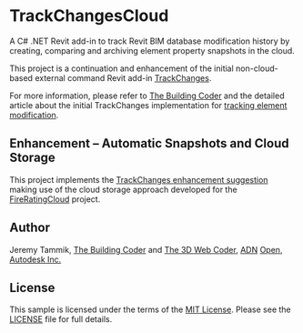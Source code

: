 # TrackChangesCloud

A C# .NET Revit add-in to track Revit BIM database modification history by creating, comparing and archiving element property snapshots in the cloud.

This project is a continuation and enhancement of the initial non-cloud-based external command Revit
add-in [TrackChanges](https://github.com/jeremytammik/TrackChanges).

For more information, please refer
to [The Building Coder](http://thebuildingcoder.typepad.com) and
the detailed article about the initial TrackChanges implementation
for [tracking element modification](http://thebuildingcoder.typepad.com/blog/2016/01/tracking-element-modification.html).


## Enhancement &ndash; Automatic Snapshots and Cloud Storage

This project implements
the [TrackChanges enhancement suggestion](https://github.com/jeremytammik/TrackChanges#enhancement)
making use of the cloud storage approach developed for
the [FireRatingCloud](https://github.com/jeremytammik/FireRatingCloud) project.


## Author

Jeremy Tammik,
[The Building Coder](http://thebuildingcoder.typepad.com) and
[The 3D Web Coder](http://the3dwebcoder.typepad.com),
[ADN](http://www.autodesk.com/adn)
[Open](http://www.autodesk.com/adnopen),
[Autodesk Inc.](http://www.autodesk.com)


## License

This sample is licensed under the terms of the [MIT License](http://opensource.org/licenses/MIT).
Please see the [LICENSE](LICENSE) file for full details.
